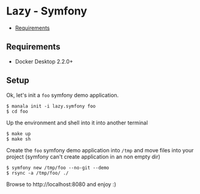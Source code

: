 # Lazy - Symfony

* [Requirements](#requirements)

## Requirements

* Docker Desktop 2.2.0+

## Setup

Ok, let's init a `foo` symfony demo application.
```
$ manala init -i lazy.symfony foo
$ cd foo
```

Up the environment and shell into it into another terminal
```
$ make up
$ make sh
```

Create the `foo` symfony demo application into `/tmp` and move files into your project (symfony can't create application in an non empty dir)
```
$ symfony new /tmp/foo --no-git --demo
$ rsync -a /tmp/foo/ ./
```

Browse to http://localhost:8080 and enjoy :)
